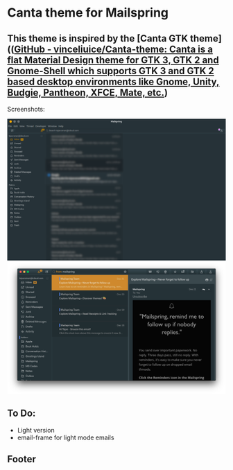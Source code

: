 # Canta theme for Mailspring

## [](https://github.com/tejasraman/mailspring-canta/blob/main/README.md#this-theme-is-inspired-by-the-canta-gtk-themehttpsgithubcomvinceliuicecanta-theme)

## This theme is inspired by the [Canta GTK theme](([GitHub - vinceliuice/Canta-theme: Canta is a flat Material Design theme for GTK 3, GTK 2 and Gnome-Shell which supports GTK 3 and GTK 2 based desktop environments like Gnome, Unity, Budgie, Pantheon, XFCE, Mate, etc.](https://github.com/vinceliuice/Canta-theme))

Screenshots:

[![Linux](https://github.com/tejasraman/mailspring-canta/raw/main/screenshots/Linux.png)](https://github.com/tejasraman/mailspring-canta/blob/main/screenshots/Linux.png) [![mac](https://github.com/tejasraman/mailspring-canta/raw/main/screenshots/Mac.png)](https://github.com/tejasraman/mailspring-canta/blob/main/screenshots/Mac.png)

## [](https://github.com/tejasraman/mailspring-canta/blob/main/README.md#to-do)

## To Do:

- Light version
- email-frame for light mode emails

## Footer

[](https://github.com "GitHub")
